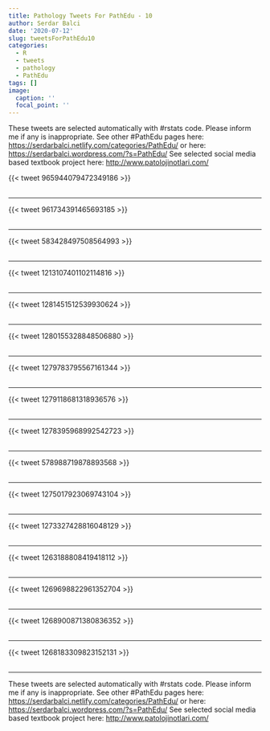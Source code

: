 ```yaml
---
title: Pathology Tweets For PathEdu - 10
author: Serdar Balci
date: '2020-07-12'
slug: tweetsForPathEdu10
categories:
  - R
  - tweets
  - pathology
  - PathEdu
tags: []
image:
  caption: ''
  focal_point: ''
---
```



These tweets are selected automatically with #rstats code. Please inform me if any is inappropriate.
See other #PathEdu pages here: https://serdarbalci.netlify.com/categories/PathEdu/  or here: https://serdarbalci.wordpress.com/?s=PathEdu/ 
See selected social media based textbook project here: http://www.patolojinotlari.com/

{{< tweet 965944079472349186 >}}
<br>
<br>
<hr>
{{< tweet 961734391465693185 >}}
<br>
<br>
<hr>
{{< tweet 583428497508564993 >}}
<br>
<br>
<hr>
{{< tweet 1213107401102114816 >}}
<br>
<br>
<hr>
{{< tweet 1281451512539930624 >}}
<br>
<br>
<hr>
{{< tweet 1280155328848506880 >}}
<br>
<br>
<hr>
{{< tweet 1279783795567161344 >}}
<br>
<br>
<hr>
{{< tweet 1279118681318936576 >}}
<br>
<br>
<hr>
{{< tweet 1278395968992542723 >}}
<br>
<br>
<hr>
{{< tweet 578988719878893568 >}}
<br>
<br>
<hr>
{{< tweet 1275017923069743104 >}}
<br>
<br>
<hr>
{{< tweet 1273327428816048129 >}}
<br>
<br>
<hr>
{{< tweet 1263188808419418112 >}}
<br>
<br>
<hr>
{{< tweet 1269698822961352704 >}}
<br>
<br>
<hr>
{{< tweet 1268900871380836352 >}}
<br>
<br>
<hr>
{{< tweet 1268183309823152131 >}}
<br>
<br>
<hr>


These tweets are selected automatically with #rstats code. Please inform me if any is inappropriate.
See other #PathEdu pages here: https://serdarbalci.netlify.com/categories/PathEdu/  or here: https://serdarbalci.wordpress.com/?s=PathEdu/ 
See selected social media based textbook project here: http://www.patolojinotlari.com/
